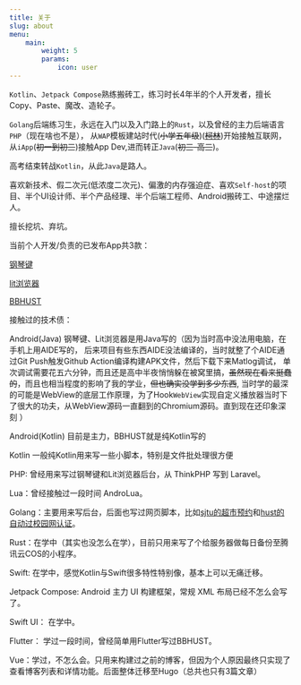 ```yaml
---
title: 关于
slug: about
menu:
    main:
        weight: 5
        params:
            icon: user
---
```


`Kotlin`、`Jetpack Compose`熟练搬砖工，练习时长4年半的个人开发者，擅长Copy、Paste、魔改、造轮子。

`Golang`后端练习生，永远在入门以及入门路上的`Rust`，以及曾经的主力后端语言`PHP`（现在啥也不是），
从`WAP`模板建站时代(~~小学五年级~~)(~~[柯林](http://www.kelink.com/)~~)开始接触互联网，
从`iApp`(~~初一到初三~~)接触App Dev,进而转正`Java`(~~初三-高三~~)。

高考结束转战`Kotlin`，从此`Java`是路人。

喜欢新技术、假二次元(低浓度二次元)、偏激的内存强迫症、喜欢`Self-host`的项目、半个UI设计师、半个产品经理、半个后端工程师、Android搬砖工、中途摆烂人。

擅长挖坑、弃坑。

当前个人开发/负责的已发布App共3款：

[钢琴键](https://www.coolapk.com/apk/201165)

[lit浏览器](https://www.coolapk.com/apk/249180)

[BBHUST](https://bb.hust.online)

接触过的技术债：

Android(Java) 钢琴键、Lit浏览器是用Java写的（因为当时高中没法用电脑，在手机上用AIDE写的，
后来项目有些东西AIDE没法编译的，当时就整了个AIDE通过Git Push触发Github Action编译构建APK文件，然后下载下来Matlog调试，
单次调试需要花五六分钟，而且还是高中半夜悄悄躲在被窝里搞，~~虽然现在看来挺蠢的~~，而且也相当程度的影响了我的学业，~~但也确实没学到多少东西~~,
当时学的最深的可能是WebView的底层工作原理，为了Hook`WebView`实现自定义播放器当时下了很大的功夫，从WebView源码一直翻到的Chromium源码。直到现在还印象深刻
）

Android(Kotlin) 目前是主力，BBHUST就是纯Kotlin写的

Kotlin 一般纯Kotlin用来写一些小脚本，特别是文件批处理很方便

PHP: 曾经用来写过钢琴键和Lit浏览器后台，从 ThinkPHP 写到 Laravel。

Lua：曾经接触过一段时间 AndroLua。

Golang：主要用来写后台，后面也写过网页脚本，比如[sjtu的超市预约](https://git.kafi.work/xeu/sjtu_market)和[hust的自动过校园网认证](https://git.kafi.work/xeu/hust_pass)。

Rust：在学中（其实也没怎么在学），目前只用来写了个给服务器做每日备份至腾讯云COS的小程序。

Swift: 在学中，感觉Kotlin与Swift很多特性特别像，基本上可以无痛迁移。

Jetpack Compose: Android 主力 UI 构建框架，常规 XML 布局已经不怎么会写了。

Swift UI： 在学中。

Flutter： 学过一段时间，曾经简单用Flutter写过BBHUST。

Vue：学过，不怎么会。只用来构建过之前的博客，但因为个人原因最终只实现了查看博客列表和详情功能。后面整体迁移至Hugo（总共也只有3篇文章）
